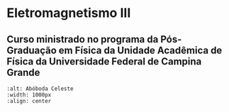 # Eletromagnetismo III

## Curso ministrado no programa da Pós-Graduação em Física da Unidade Acadêmica de Física da Universidade Federal de Campina Grande

```{image} ../00_images/capa.png
:alt: Abóboda Celeste
:width: 1000px
:align: center
```
